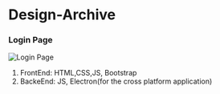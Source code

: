 # Design-Archive


### Login Page
![Login Page](./Screen.png)



1. FrontEnd: HTML,CSS,JS, Bootstrap
2. BackeEnd: JS, Electron(for the cross platform application)
